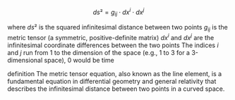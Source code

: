 
$$ds² = g_{ij} \cdot dx^i \cdot dx^j$$

where
	$ds²$ is the squared infinitesimal distance between two points
	$g_{ij}$ is the metric tensor (a symmetric, positive-definite matrix)
	$dx^i$ and $dx^j$ are the infinitesimal coordinate differences between the two points
	The indices $i$ and $j$ run from 1 to the dimension of the space (e.g., 1 to 3 for a 3-dimensional space), 0 would be time

definition
	The metric tensor equation, also known as the line element, is a fundamental equation in differential geometry and general relativity that describes the infinitesimal distance between two points in a curved space.